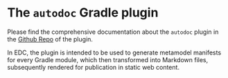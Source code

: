 # The `autodoc` Gradle plugin

Please find the comprehensive documentation about the `autodoc` plugin in
the [Github Repo](https://github.com/eclipse-dataspaceconnector/GradlePlugins/blob/main/docs/developer/autodoc.md) of
the plugin.

In EDC, the plugin is intended to be used to generate metamodel manifests for every Gradle module, which then
transformed into Markdown files, subsequently rendered for publication in static web content. 